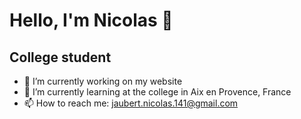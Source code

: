 Hello, I'm Nicolas 👋
=
College student
-




- 🔭 I’m currently working on my website
- 🌱 I’m currently learning at the college in Aix en Provence, France
- 📫 How to reach me: jaubert.nicolas.141@gmail.com

